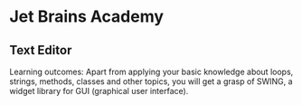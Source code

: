 # Jet Brains Academy

## Text Editor

Learning outcomes:
Apart from applying your basic knowledge about loops, strings, methods, classes and other topics, 
you will get a grasp of SWING, a widget library for GUI (graphical user interface).

